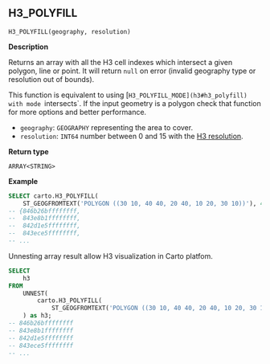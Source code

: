 ## H3_POLYFILL

```sql:signature
H3_POLYFILL(geography, resolution)
```

**Description**

Returns an array with all the H3 cell indexes which intersect a given polygon, line or point. It will return `null` on error (invalid geography type or resolution out of bounds).

This function is equivalent to using [`H3_POLYFILL_MODE](h3#h3_polyfill) with mode `intersects`. If the input geometry is a polygon check that function for more options and better performance.

* `geography`: `GEOGRAPHY` representing the area to cover.
* `resolution`: `INT64` number between 0 and 15 with the [H3 resolution](https://h3geo.org/docs/core-library/restable).

**Return type**

`ARRAY<STRING>`

**Example**

```sql
SELECT carto.H3_POLYFILL(
    ST_GEOGFROMTEXT('POLYGON ((30 10, 40 40, 20 40, 10 20, 30 10))'), 4);
-- {846b26bffffffff,
--  843e8b1ffffffff,
--  842d1e5ffffffff,
--  843ece5ffffffff,
-- ...
```

Unnesting array result allow H3 visualization in Carto platfom.
```sql
SELECT
    h3
FROM
    UNNEST(
        carto.H3_POLYFILL(
            ST_GEOGFROMTEXT('POLYGON ((30 10, 40 40, 20 40, 10 20, 30 10))'), 4)
    ) as h3;
-- 846b26bffffffff
-- 843e8b1ffffffff
-- 842d1e5ffffffff
-- 843ece5ffffffff
-- ...
```
